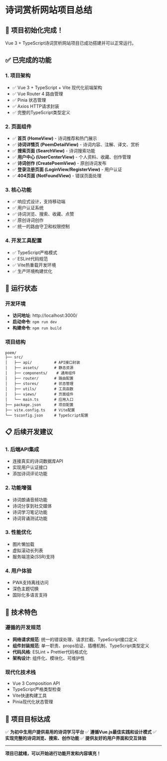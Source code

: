 # 诗词赏析网站项目总结

## 🎉 项目初始化完成！

Vue 3 + TypeScript诗词赏析网站项目已成功搭建并可以正常运行。

## ✅ 已完成的功能

### 1. 项目架构
- ✅ Vue 3 + TypeScript + Vite 现代化前端架构
- ✅ Vue Router 4 路由管理
- ✅ Pinia 状态管理
- ✅ Axios HTTP请求封装
- ✅ 完整的TypeScript类型定义

### 2. 页面组件
- ✅ **首页 (HomeView)** - 诗词推荐和热门展示
- ✅ **诗词详情页 (PoemDetailView)** - 诗词内容、注解、译文、赏析
- ✅ **搜索页面 (SearchView)** - 诗词搜索功能
- ✅ **用户中心 (UserCenterView)** - 个人资料、收藏、创作管理
- ✅ **诗词创作 (CreatePoemView)** - 原创诗词发布
- ✅ **登录注册页面 (LoginView/RegisterView)** - 用户认证
- ✅ **404页面 (NotFoundView)** - 错误页面处理

### 3. 核心功能
- ✅ 响应式设计，支持移动端
- ✅ 用户认证系统
- ✅ 诗词浏览、搜索、收藏、点赞
- ✅ 原创诗词创作
- ✅ 统一的路由守卫和权限控制

### 4. 开发工具配置
- ✅ TypeScript严格模式
- ✅ ESLint代码规范
- ✅ Vite热重载开发环境
- ✅ 生产环境构建优化

## 🚀 运行状态

### 开发环境
- **访问地址**: http://localhost:3000/
- **启动命令**: `npm run dev`
- **构建命令**: `npm run build`

### 项目结构
```
poem/
├── src/
│   ├── api/          # API接口封装
│   ├── assets/       # 静态资源
│   ├── components/    # 通用组件
│   ├── router/       # 路由配置
│   ├── stores/       # 状态管理
│   ├── utils/        # 工具函数
│   ├── views/        # 页面组件
│   └── main.ts       # 应用入口
├── package.json      # 项目配置
├── vite.config.ts    # Vite配置
└── tsconfig.json     # TypeScript配置
```

## 📋 后续开发建议

### 1. 后端API集成
- 连接真实的诗词数据库API
- 实现用户认证接口
- 添加诗词评论功能

### 2. 功能增强
- 诗词朗诵音频功能
- 诗词分享到社交媒体
- 诗词学习笔记功能
- 诗词背诵测试功能

### 3. 性能优化
- 图片懒加载
- 虚拟滚动长列表
- 服务端渲染(SSR)支持

### 4. 用户体验
- PWA支持离线访问
- 深色主题切换
- 国际化多语言支持

## 🔧 技术特色

### 遵循的开发规范
- **网络请求规范**: 统一的错误处理、请求拦截、TypeScript接口定义
- **组件封装规范**: 单一职责、props验证、插槽机制、TypeScript类型定义
- **代码风格**: ESLint + Prettier代码格式化
- **架构设计**: 组件化、模块化、可维护性

### 现代化技术栈
- Vue 3 Composition API
- TypeScript严格类型检查
- Vite快速构建工具
- Pinia现代化状态管理

## 🎯 项目目标达成

✅ **为初中生用户提供易用的诗词学习平台**
✅ **遵循Vue.js最佳实践和设计模式**
✅ **实现完整的诗词浏览、搜索、创作功能**
✅ **提供友好的用户界面和交互体验**

---

**项目已就绪，可以开始进行功能开发和内容填充！**